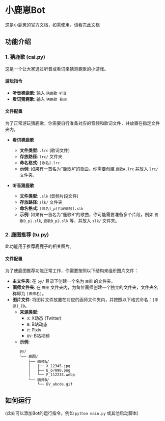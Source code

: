 # 小鹿崽Bot

这是小鹿崽的官方文档，如需使用，请看完此文档

## 功能介绍

### 1. 猜鹿歌 (cai.py)

这是一个让大家通过听音或看词来猜测鹿歌的小游戏。

#### 游玩指令

*   **听音猜鹿歌**: 输入 `猜鹿歌 听音`
*   **看词猜鹿歌**: 输入 `猜鹿歌 看词`

#### 文件配置

为了正常游玩猜鹿歌，你需要自行准备对应的音频和歌词文件，并放置在指定文件夹内。

*   **看词猜鹿歌**
    *   **文件类型**: `.lrc` (歌词文件)
    *   **存放路径**: `lrc/` 文件夹
    *   **命名格式**: `[歌名].lrc`
    *   **示例**: 如果有一首名为“鹿歌A”的歌曲，你需要创建 `鹿歌A.lrc` 并放入 `lrc/` 文件夹。

*   **听音猜鹿歌**
    *   **文件类型**: `.slk` (音频片段文件)
    *   **存放路径**: `slk/` 文件夹
    *   **命名格式**: `[歌名]_p[片段编号].slk`
    *   **示例**: 如果有一首名为“鹿歌B”的歌曲，你可能需要准备多个片段，例如 `鹿歌B_p1.slk`, `鹿歌B_p2.slk` 等，并放入 `slk/` 文件夹。

### 2. 鹿图推荐 (tu.py)

此功能用于推荐鹿鹿子的相关图片。

#### 文件配置

为了使鹿图推荐功能正常工作，你需要按照以下结构来组织图片文件：

*   **主文件夹**: 在 `py/` 目录下创建一个名为 `鹿图` 的文件夹。
*   **画师文件夹**: 在 `鹿图` 文件夹内，为每位画师创建一个独立的文件夹，文件夹名称即为 `[画师名]`。
*   **图片文件**: 将图片文件放置在对应的画师文件夹内，并按照以下格式命名：`[来源]_ID`。
    *   **来源类型**:
        *   `X`: X动态 (Twitter)
        *   `B`: B站动态
        *   `P`: Pixiv
        *   `BV`: B站视频
    *   **示例**:
        ```
        py/
        └── 鹿图/
            ├── 画师A/
            │   ├── X_12345.jpg
            │   ├── B_67890.png
            │   └── P_112233.webp
            └── 画师B/
                └── BV_abcde.gif
        ```

## 如何运行

(此处可以添加Bot的运行指令，例如 `python main.py` 或其他启动脚本)
